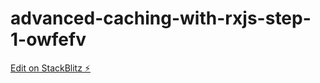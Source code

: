 # advanced-caching-with-rxjs-step-1-owfefv

[Edit on StackBlitz ⚡️](https://stackblitz.com/edit/advanced-caching-with-rxjs-step-1-owfefv)